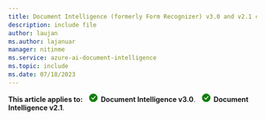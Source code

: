 ```yaml
---
title: Document Intelligence (formerly Form Recognizer) v3.0 and v2.1 content
description: include file
author: laujan
ms.author: lajanuar
manager: nitinme
ms.service: azure-ai-document-intelligence
ms.topic: include
ms.date: 07/18/2023
---
```


**This article applies to:** ![Document Intelligence v3.0 checkmark](../media/yes-icon.png) **Document Intelligence v3.0**. ![Document Intelligence v2.1 checkmark](../media/yes-icon.png) **Document Intelligence v2.1**.
